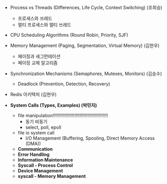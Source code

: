 - Process vs Threads (Differences, Life Cycle, Context Switching) (조희승)
    - 프로세스와 쓰레드
    - 멀티 프로세스와 멀티 쓰레드
- CPU Scheduling Algorithms (Round Robin, Priority, SJF)

- Memory Management (Paging, Segmentation, Virtual Memory) (김현우)
    - 페이징과 세그먼테이션
    - 페이징 교체 알고리즘

- Synchronization Mechanisms (Semaphores, Mutexes, Monitors) (김승수)
    - Deadlock (Prevention, Detection, Recovery)

- Redis 아키텍처 (김현우)

- **System Calls (Types, Examples) (박민지)**
    - file manipulation!!!!!!!!!!!!!!!!!!!!!!!!!!!!!!!!!!!!!!!!!!!
        - 동기 비동기
        - select, poll, epoll
    - file io system call
        - I/O Management (Buffering, Spooling, Direct Memory Access (DMA))
    - **Communication**
    - **Error Handling**
    - **Information Maintenance**
    - **Syscall - Process Control**
    - **Device Management**
    - **syscall - Memory Management**